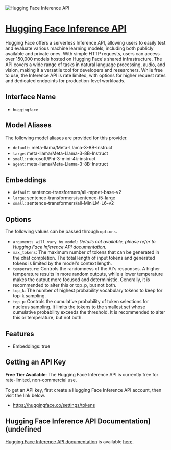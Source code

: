 ![Hugging Face Inference API](https://huggingface.co/front/thumbnails/v2-2.png)

# [Hugging Face Inference API](https://www.huggingface.co)

Hugging Face offers a serverless Inference API, allowing users to easily test and evaluate various machine learning models, including both publicly available and private ones. With simple HTTP requests, users can access over 150,000 models hosted on Hugging Face's shared infrastructure. The API covers a wide range of tasks in natural language processing, audio, and vision, making it a versatile tool for developers and researchers. While free to use, the Inference API is rate limited, with options for higher request rates and dedicated endpoints for production-level workloads.

## Interface Name

- `huggingface`


## Model Aliases

The following model aliases are provided for this provider. 

- `default`: meta-llama/Meta-Llama-3-8B-Instruct
- `large`: meta-llama/Meta-Llama-3-8B-Instruct
- `small`: microsoft/Phi-3-mini-4k-instruct
- `agent`: meta-llama/Meta-Llama-3-8B-Instruct

## Embeddings

- `default`: sentence-transformers/all-mpnet-base-v2
- `large`: sentence-transformers/sentence-t5-large
- `small`: sentence-transformers/all-MiniLM-L6-v2


## Options

The following values can be passed through `options`.

- `arguments will vary by model`: _Details not available, please refer to Hugging Face Inference API documentation._
- `max_tokens`: The maximum number of tokens that can be generated in the chat completion. The total length of input tokens and generated tokens is limited by the model's context length.
- `temperature`: Controls the randomness of the AI's responses. A higher temperature results in more random outputs, while a lower temperature makes the output more focused and deterministic. Generally, it is recommended to alter this or top_p, but not both.
- `top_k`: The number of highest probability vocabulary tokens to keep for top-k sampling.
- `top_p`: Controls the cumulative probability of token selections for nucleus sampling. It limits the tokens to the smallest set whose cumulative probability exceeds the threshold. It is recommended to alter this or temperature, but not both.


## Features

- Embeddings: true


## Getting an API Key

**Free Tier Available**: The Hugging Face Inference API is currently free for rate-limited, non-commercial use.

To get an API key, first create a Hugging Face Inference API account, then visit the link below.

- https://huggingface.co/settings/tokens


## Hugging Face Inference API Documentation](undefined

[Hugging Face Inference API documentation](https://huggingface.co/docs/api-inference/index) is available [here](https://huggingface.co/docs/api-inference/index).
